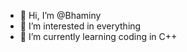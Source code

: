 - 👋 Hi, I’m @Bhaminy
- 👀 I’m interested in everything
- 🌱 I’m currently learning coding in C++

<!---
Bhaminy/Bhaminy is a ✨ special ✨ repository because its `README.md` (this file) appears on your GitHub profile.
You can click the Preview link to take a look at your changes.
--->
